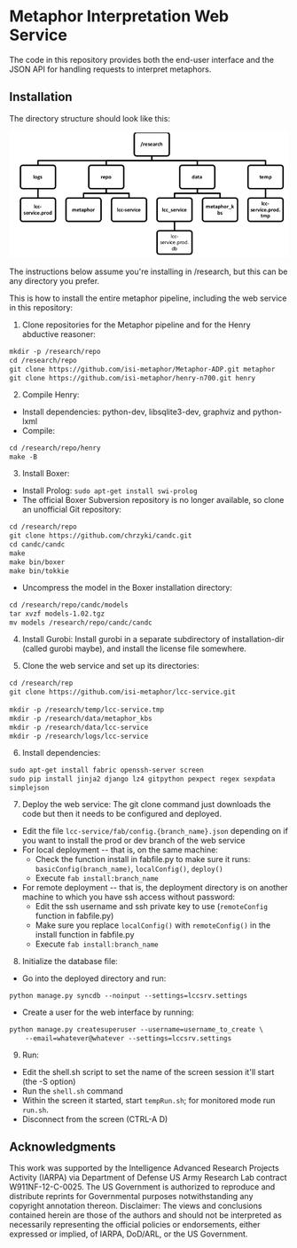# Metaphor Interpretation Web Service

The code in this repository provides both the end-user interface and the
JSON API for handling requests to interpret metaphors.

## Installation

The directory structure should look like this:

![Directory tree](docs/directories.png)

The instructions below assume you're installing in /research, but this can
be any directory you prefer.

This is how to install the entire metaphor pipeline, including the web
service in this repository:

1. Clone repositories for the Metaphor pipeline and for the Henry
   abductive reasoner:

```
mkdir -p /research/repo
cd /research/repo
git clone https://github.com/isi-metaphor/Metaphor-ADP.git metaphor
git clone https://github.com/isi-metaphor/henry-n700.git henry
```

2. Compile Henry:
- Install dependencies: python-dev, libsqlite3-dev, graphviz and python-lxml
- Compile:

```
cd /research/repo/henry
make -B
```

3. Install Boxer:
- Install Prolog: `sudo apt-get install swi-prolog`
- The official Boxer Subversion repository is no longer available, so
  clone an unofficial Git repository:

```
cd /research/repo
git clone https://github.com/chrzyki/candc.git
cd candc/candc
make
make bin/boxer
make bin/tokkie
```
- Uncompress the model in the Boxer installation directory:
```
cd /research/repo/candc/models
tar xvzf models-1.02.tgz
mv models /research/repo/candc/candc
```

4. Install Gurobi: Install gurobi in a separate subdirectory of
   installation-dir (called gurobi maybe), and install the license file
   somewhere.

5. Clone the web service and set up its directories:

```
cd /research/rep
git clone https://github.com/isi-metaphor/lcc-service.git

mkdir -p /research/temp/lcc-service.tmp
mkdir -p /research/data/metaphor_kbs
mkdir -p /research/data/lcc-service
mkdir -p /research/logs/lcc-service
```

6. Install dependencies:

```
sudo apt-get install fabric openssh-server screen
sudo pip install jinja2 django lz4 gitpython pexpect regex sexpdata simplejson
```

7. Deploy the web service: The git clone command just downloads the code
   but then it needs to be configured and deployed.

- Edit the file `lcc-service/fab/config.{branch_name}.json` depending on if
  you want to install the prod or dev branch of the web service
- For local deployment -- that is, on the same machine:
  - Check the function install in fabfile.py to make sure it runs:
    `basicConfig(branch_name)`, `localConfig()`, `deploy()`
  - Execute `fab install:branch_name`
- For remote deployment -- that is, the deployment directory is on another
  machine to which you have ssh access without password:
  - Edit the ssh username and ssh private key to use (`remoteConfig` function
    in fabfile.py)
  - Make sure you replace `localConfig()` with `remoteConfig()` in the install
    function in fabfile.py
  - Execute `fab install:branch_name`

8. Initialize the database file:
- Go into the deployed directory and run:
```
python manage.py syncdb --noinput --settings=lccsrv.settings
```
- Create a user for the web interface by running:
```
python manage.py createsuperuser --username=username_to_create \
    --email=whatever@whatever --settings=lccsrv.settings
```

9. Run:
- Edit the shell.sh script to set the name of the screen session it'll start
  (the -S option)
- Run the `shell.sh` command
- Within the screen it started, start `tempRun.sh`; for monitored mode
  run `run.sh`.
- Disconnect from the screen (CTRL-A D)

## Acknowledgments

This work was supported by the Intelligence Advanced Research Projects
Activity (IARPA) via Department of Defense US Army Research Lab contract
W911NF-12-C-0025. The US Government is authorized to reproduce and
distribute reprints for Governmental purposes notwithstanding any
copyright annotation thereon. Disclaimer: The views and conclusions
contained herein are those of the authors and should not be interpreted
as necessarily representing the official policies or endorsements,
either expressed or implied, of IARPA, DoD/ARL, or the US Government.
